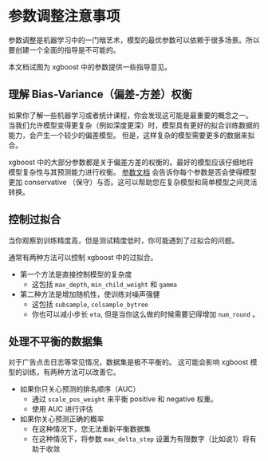 参数调整注意事项
=========================
参数调整是机器学习中的一门暗艺术，模型的最优参数可以依赖于很多场景。所以要创建一个全面的指导是不可能的。

本文档试图为 xgboost 中的参数提供一些指导意见。


理解 Bias-Variance（偏差-方差）权衡
--------------------------------------------
如果你了解一些机器学习或者统计课程，你会发现这可能是最重要的概念之一。
当我们允许模型变得更复杂（例如深度更深）时，模型具有更好的拟合训练数据的能力，会产生一个较少的偏差模型。
但是，这样复杂的模型需要更多的数据来拟合。

xgboost 中的大部分参数都是关于偏差方差的权衡的。最好的模型应该仔细地将模型复杂性与其预测能力进行权衡。
[参数文档](parameter.md) 会告诉你每个参数是否会使得模型更加 conservative （保守）与否。这可以帮助您在复杂模型和简单模型之间灵活转换。

控制过拟合
-------------------
当你观察到训练精度高，但是测试精度低时，你可能遇到了过拟合的问题。

通常有两种方法可以控制 xgboost 中的过拟合。
* 第一个方法是直接控制模型的复杂度
  - 这包括 ```max_depth```, ```min_child_weight``` 和 ```gamma```
* 第二种方法是增加随机性，使训练对噪声强健
  - 这包括 ```subsample```, ```colsample_bytree```
  - 你也可以减小步长 ```eta```, 但是当你这么做的时候需要记得增加 ```num_round``` 。

处理不平衡的数据集
---------------------------------------
对于广告点击日志等常见情况，数据集是极不平衡的。
这可能会影响 xgboost 模型的训练，有两种方法可以改善它。
* 如果你只关心预测的排名顺序（AUC） 
  - 通过 ```scale_pos_weight``` 来平衡 positive 和 negative 权重。
  - 使用 AUC 进行评估
* 如果你关心预测正确的概率
  - 在这种情况下，您无法重新平衡数据集
  - 在这种情况下，将参数 ```max_delta_step``` 设置为有限数字（比如说1）将有助于收敛
